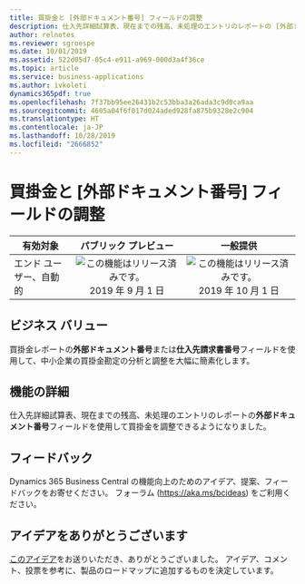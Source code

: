 ```yaml
---
title: 買掛金と [外部ドキュメント番号] フィールドの調整
description: 仕入先詳細試算表、現在までの残高、未処理のエントリのレポートの [外部ドキュメント番号] フィールドを使用して買掛金を調整します
author: relnotes
ms.reviewer: sgroespe
ms.date: 10/01/2019
ms.assetid: 522d05d7-05c4-e911-a969-000d3a4f36ce
ms.topic: article
ms.service: business-applications
ms.author: ivkoleti
dynamics365pdf: true
ms.openlocfilehash: 7f37bb95ee26431b2c53bba3a26ada3c9d0ca9aa
ms.sourcegitcommit: 4605a04f6f017d024aded928fa875b9328e2c904
ms.translationtype: HT
ms.contentlocale: ja-JP
ms.lasthandoff: 10/28/2019
ms.locfileid: "2666852"
---
```

# <a name="reconcile-payables-with-the-external-document-number-field"></a>買掛金と [外部ドキュメント番号] フィールドの調整


| 有効対象    |  パブリック プレビュー | 一般提供 | 
| ---------- | :----------: |:----------: |
|エンド ユーザー、自動的|![この機能はリリース済みです。](/dynamics365-release-plan/media/green-checkmark.png "この機能はリリース済みです。") 2019 年 9 月 1 日| ![この機能はリリース済みです。](/dynamics365-release-plan/media/green-checkmark.png "この機能はリリース済みです。") 2019 年 10 月 1 日|


## <a name="business-value"></a>ビジネス バリュー
<!-- bv start -->
買掛金レポートの**外部ドキュメント番号**または**仕入先請求書番号**フィールドを使用して、中小企業の買掛金勘定の分析と調整を大幅に簡素化します。
<!-- bv end -->



## <a name="feature-details"></a>機能の詳細
<!--feature detail start -->
仕入先詳細試算表、現在までの残高、未処理のエントリのレポートの**外部ドキュメント番号**フィールドを使用して買掛金を調整できるようになりました。
<!--feature detail end -->






## <a name="tell-us-what-you-think"></a>フィードバック
Dynamics 365 Business Central の機能向上のためのアイデア、提案、フィードバックをお寄せください。 フォーラム (https://aka.ms/bcideas) をご利用ください。



## <a name="thank-you-for-your-idea"></a>アイデアをありがとうございます
[このアイデア](https://experience.dynamics.com/ideas/idea/?ideaid=496e9630-cebf-e711-80c0-00155d7cb38d)をお送りいただき、ありがとうございました。 アイデア、コメント、投票を参考に、製品のロードマップに追加するものを決定しています。
